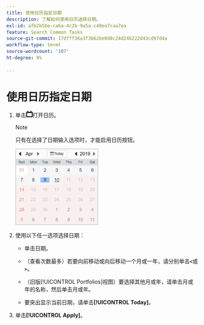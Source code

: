 ```yaml
---
title: 使用日历指定日期
description: 了解如何使用日历选择日期。
exl-id: afb2b5be-ca6a-4c2b-9a5a-c40ee7caa7ea
feature: Search Common Tasks
source-git-commit: 17dfff36a3f3b62be0d8c24d24b222d43cd97d4a
workflow-type: tm+mt
source-wordcount: '107'
ht-degree: 0%

---
```


# 使用日历指定日期

1. 单击![日历按钮](/help/search-social-commerce/assets/calendar-date-range.png "日历按钮")打开日历。

   >[!NOTE]
   >
   >只有在选择了日期输入选项时，才能启用日历按钮。

   ![已打开日历](/help/search-social-commerce/assets/calendar-full.png "已打开日历")

1. 使用以下任一选项选择日期：

   * 单击日期。

   * （查看次数最多）若要向前移动或向后移动一个月或一年，请分别单击&#x200B;**`<`**&#x200B;或&#x200B;**`>`**。

   * （旧版[!UICONTROL Portfolios]视图）要选择其他月或年，请单击月或年的名称，然后单击月或年。

   * 要突出显示当前日期，请单击&#x200B;**[!UICONTROL Today]**。

1. 单击&#x200B;**[!UICONTROL Apply]**。
